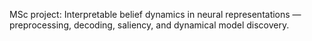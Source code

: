 MSc project: Interpretable belief dynamics in neural representations — preprocessing, decoding, saliency, and dynamical model discovery.